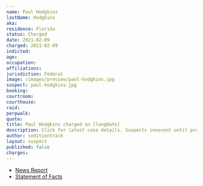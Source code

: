 ```yaml
---
name: Paul Hodgkins
lastName: Hodgkins
aka:
residence: Florida
status: Charged
date: 2021-02-09
charged: 2021-02-09
indicted:
age:
occupation:
affiliations:
jurisdiction: Federal
image: /images/preview/paul-hodgkins.jpg
suspect: paul-hodgkins.jpg
booking:
courtroom:
courthouse:
raid:
perpwalk:
quote:
title: Paul Hodgkins charged on [longDate]
description: Click for latest case details. Suspects innocent until proven guilty.
author: seditiontrack
layout: suspect
published: false
charges:
---
```


- [News Report]()
- [Statement of Facts](https://extremism.gwu.edu/sites/g/files/zaxdzs2191/f/Paul%20Allard%20Hodgkins%20Statement%20of%20Facts.pdf)

